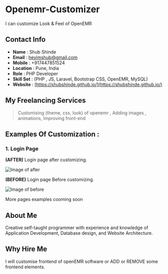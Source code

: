 # Openemr-Customizer
I can customize Look &amp; Feel of  OpenEMR 



## Contact Info

* **Name** : Shub Shinde
* **Email** : heyimshub@gmail.com
* **Mobile** : +917447851524
* **Location** : Pune, India
* **Role** : PHP Developer
* **Skill Set** : (PHP , JS, Laravel, Bootstrap CSS, OpenEMR, MySQL)
* **Website** : [https://shubshinde.github.io/](https://shubshinde.github.io/)  


## My Freelancing Services

> Customising (theme, css, look) of openemr
> , Adding images , animations, Improving front-end


##  Examples Of Customization :

### 1. Login Page

  **(AFTER)** Login page after customizing.

  ![Image of after](https://i.imgur.com/Yalr29F.png)

  **(BEFORE)** Login page Before customizing.

  ![Image of before](https://i.imgur.com/BgHV46C.png)

More pages examples cooming soon


## About Me
Creative self-taught programmer with experience and knowledge of Application Development, Database design, and Website Architecture. 


## Why Hire Me
I will customise frontend of openEMR software or ADD or REMOVE some frontend elements.
